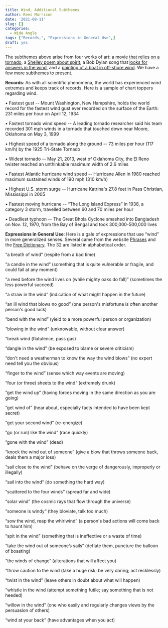 ```yaml
---
title: Wind, Additional Subthemes
author: Rees Morrison
date: '2021-08-11'
slug: []
categories:
  - Wide Angle
tags: ["Records,", "Expressions in General Use",]
draft: yes
---
```


The subthemes above arise from four works of art: a [movie that relies on a tornado](Oz), a [Shelley poem about spirit](Ode), a Bob Dylan song that [looks for answers in the wind](Dylan), and a [painting of a boat in off-shore wind](Helm).  We have a few more subthemes to present.

<!--more-->

**Records**:  As with all scientific phenomena, the world has experienced wind extremes and keeps track of records.  Here is a sample of chart toppers regarding wind.

•	Fastest gust -- Mount Washington, New Hampshire, holds the world record for the fastest wind gust ever recorded on the surface of the Earth: 231 miles per hour on April 12, 1934

•	Fastest tornado wind speed -- A leading tornado researcher said his team recorded 301 mph winds in a tornado that touched down near Moore, Oklahoma on May 3, 1999

•	Highest speed of a tornado along the ground -- 73 miles per hour (117 km/h) by the 1925 Tri-State Tornado

•	Widest tornado -- May 21, 2013, west of Oklahoma City, the El Reno twister reached an unthinkable maximum width of 2.6 miles

•	Fastest Atlantic hurricane wind speed -- Hurricane Allen in 1980 reached maximum sustained winds of 190 mph (310 km/h)

•	Highest U.S. storm surge -- Hurricane Katrina's 27.8 feet in Pass Christian, Mississippi in 2005

•	Fastest moving hurricane -- “The Long Island Express” in 1938, a category 3 storm, travelled between 60 and 70 miles per hour

•	Deadliest typhoon -- The Great Bhola Cyclone smashed into Bangladesh	on Nov. 12, 1970, from the Bay of Bengal and took 300,000-500,000 lives

**Expressions in General Use**:  Here is a gale of expressions that use “wind” in more generalized senses.  Several came from the website [Phrases](https://www.phrases.com/psearch/wind) and the [Free Dictionary](https://idioms.thefreedictionary.com/wind).  The 32 are listed in alphabetical order.

“a breath of wind“ (respite from a bad time)

“a candle in the wind“ (something that is quite vulnerable or fragile, and could fail at any moment)

“a reed before the wind lives on (while mighty oaks do fall)” (sometimes the less powerful succeed)

“a straw in the wind” (indication of what might happen in the future)

“an ill wind that blows no good” (one person's misfortune is often another person's good luck)

“bend with the wind” (yield to a more powerful person or organization)

“blowing in the wind” (unknowable, without clear answer)

“break wind (flatulence, pass gas)

“dangle in the wind” (be exposed to blame or severe criticism)

“don't need a weatherman to know the way the wind blows” (no expert need tell you the obvious)

“finger to the wind” (sense which way events are moving)

“four (or three) sheets to the wind” (extremely drunk)

“get the wind up“ (having forces moving in the same direction as you are going)

“get wind of” (hear about, especially facts intended to have been kept secret)

“get your second wind“ (re-energize)

“go (or run) like the wind“ (race quickly)

“gone with the wind” (dead)

“knock the wind out of someone” (give a blow that throws someone back, deals them a major loss)

“sail close to the wind” (behave on the verge of dangerously, improperly or illegally)

“sail into the wind“ (do something the hard way)

“scattered to the four winds” (spread far and wide)

“solar wind” (the cosmic rays that flow through the universe)

“someone is windy“ (they bloviate, talk too much)

“sow the wind, reap the whirlwind” (a person's bad actions will come back to haunt him)	

“spit in the wind” (something that is ineffective or a waste of time)

“take the wind out of someone’s sails“ (deflate them, puncture the balloon of boasting)

“the winds of change“ (alterations that will affect you)

“throw caution to the wind (take a huge risk; be very daring; act recklessly)

“twist in the wind” (leave others in doubt about what will happen)

“whistle in the wind  (attempt something futile; say something that is not heeded)

“willow in the wind” (one who easily and regularly changes views by the persuasion of others)

“wind at your back” (have advantages when you act)

